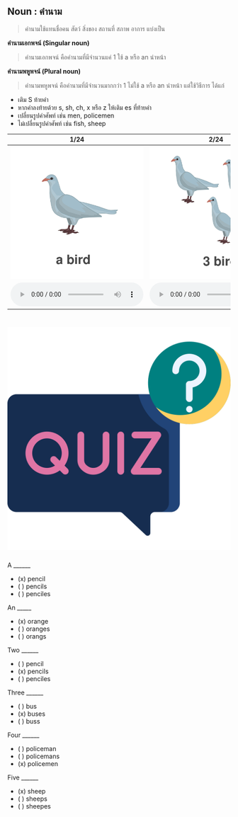 
## Noun : คำนาม

> คำนามใช้แทนชื่อคน สัตว์ สิ่งของ สถานที่ สภาพ อาการ แบ่งเป็น

**คำนามเอกพจน์ (Singular noun)**

> คำนามเอกพจน์ คือคำนามที่มีจำนวนแค่ 1 ใช้ a หรือ an นำหน้า 

**คำนามพหูพจน์ (Plural noun)**

> คำนามพหูพจน์ คือคำนามที่มีจำนวนมากกว่า 1 ไม่ใช้ a หรือ an นำหน้า 
แต่ใช้วิธีการ ได้แก่

- เติม S ท้ายคำ
- หากคำลงท้ายด้วย  s, sh, ch, x หรือ z ให้เติม es ที่ท้ายคำ
- เปลี่ยนรูปคำศัพท์ เช่น  men, policemen
- ไม่เปลี่ยนรูปคำศัพท์ เช่น fish, sheep


<div class="carrousel">


|1/24|2/24|3/24|4/24|5/24|6/24|7/24|8/24|9/24|10/24|11/24|12/24|13/24|14/24|15/24|16/24|17/24|18/24|19/24|20/24|21/24|22/24|23/24|24/24|
| :----: | :----: | :----: | :----: | :----: | :----: | :----: | :----: | :----: | :----: | :----: | :----: | :----: | :----: | :----: | :----: | :----: | :----: | :----: | :----: | :----: | :----: | :----: | :----: |
|![](/media/img/singularplural__a&#x20;bird.svg)|![](/media/img/singularplural__3&#x20;birds.svg)|![](/media/img/singularplural__a&#x20;pencil.svg)|![](/media/img/singularplural__5&#x20;pencils.svg)|![](/media/img/singularplural__an&#x20;apple.svg)|![](/media/img/singularplural__2&#x20;apples.svg)|![](/media/img/singularplural__an&#x20;orange.svg)|![](/media/img/singularplural__3&#x20;oranges.svg)|![](/media/img/singularplural__a&#x20;bus.svg)|![](/media/img/singularplural__2&#x20;buses.svg)|![](/media/img/singularplural__a&#x20;dress.svg)|![](/media/img/singularplural__2&#x20;dresses.svg)|![](/media/img/singularplural__a&#x20;dish.svg)|![](/media/img/singularplural__4&#x20;dishes.svg)|![](/media/img/singularplural__a&#x20;toothbrush.svg)|![](/media/img/singularplural__3&#x20;toothbrushes.svg)|![](/media/img/singularplural__an&#x20;ostrich.svg)|![](/media/img/singularplural__3&#x20;ostriches.svg)|![](/media/img/singularplural__a&#x20;policeman.svg)|![](/media/img/singularplural__2&#x20;policemen.svg)|![](/media/img/singularplural__a&#x20;fish.svg)|![](/media/img/singularplural__4&#x20;fish.svg)|![](/media/img/singularplural__a&#x20;sheep.svg)|![](/media/img/singularplural__3&#x20;sheep.svg)|
|![](/media/audio/a&#x20;bird.mp3)|![](/media/audio/3&#x20;birds.mp3)|![](/media/audio/a&#x20;pencil.mp3)|![](/media/audio/5&#x20;pencils.mp3)|![](/media/audio/an&#x20;apple.mp3)|![](/media/audio/2&#x20;apples.mp3)|![](/media/audio/an&#x20;orange.mp3)|![](/media/audio/3&#x20;oranges.mp3)|![](/media/audio/a&#x20;bus.mp3)|![](/media/audio/2&#x20;buses.mp3)|![](/media/audio/a&#x20;dress.mp3)|![](/media/audio/2&#x20;dresses.mp3)|![](/media/audio/a&#x20;dish.mp3)|![](/media/audio/4&#x20;dishes.mp3)|![](/media/audio/a&#x20;toothbrush.mp3)|![](/media/audio/3&#x20;toothbrushes.mp3)|![](/media/audio/an&#x20;ostrich.mp3)|![](/media/audio/3&#x20;ostriches.mp3)|![](/media/audio/a&#x20;policeman.mp3)|![](/media/audio/2&#x20;policemen.mp3)|![](/media/audio/a&#x20;fish.mp3)|![](/media/audio/4&#x20;fish.mp3)|![](/media/audio/a&#x20;sheep.mp3)|![](/media/audio/3&#x20;sheep.mp3)|

</div>

# ![icon](/media/icons/quiz.svg) 

A ______  

 - (x) pencil
 - ( ) pencils
 - ( ) penciles

An _____  

 - (x) orange
 - ( ) oranges
 - ( ) orangs

Two ______  
 - ( ) pencil
 - (x) pencils
 - ( ) penciles

Three ______  
 - ( ) bus
 - (x) buses
 - ( ) buss

Four ______  
 - ( ) policeman
 - ( ) policemans
 - (x) policemen

Five ______
 - (x) sheep
 - ( ) sheeps
 - ( ) sheepes